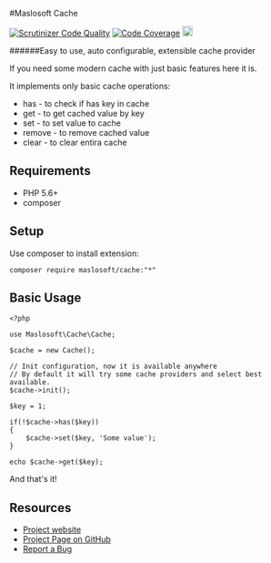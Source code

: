 #Maslosoft Cache

[![Scrutinizer Code Quality](https://scrutinizer-ci.com/g/Maslosoft/Cache/badges/quality-score.png?b=master)](https://scrutinizer-ci.com/g/Maslosoft/Cache/?branch=master)
[![Code Coverage](https://scrutinizer-ci.com/g/Maslosoft/Cache/badges/coverage.png?b=master)](https://scrutinizer-ci.com/g/Maslosoft/Cache/?branch=master)
<img src="https://travis-ci.org/Maslosoft/Cache.svg?branch=master" style="height:18px"/>

######Easy to use, auto configurable, extensible cache provider

If you need some modern cache with just basic features here it is.

It implements only basic cache operations:

 - has - to check if has key in cache
 - get - to get cached value by key
 - set - to set value to cache
 - remove - to remove cached value
 - clear - to clear entira cache
 
## Requirements

- PHP 5.6+
- composer

## Setup

Use composer to install extension:

	composer require maslosoft/cache:"*"

## Basic Usage

	<?php
	
	use Maslosoft\Cache\Cache;
	
    $cache = new Cache();
	
	// Init configuration, now it is available anywhere
	// By default it will try some cache providers and select best available.
	$cache->init();
	
	$key = 1;
	
	if(!$cache->has($key))
	{
		$cache->set($key, 'Some value');
	}
	
	echo $cache->get($key);


And that's it!


## Resources

 * [Project website](http://maslosoft.com/cache/)
 * [Project Page on GitHub](https://github.com/Maslosoft/Cache)
 * [Report a Bug](https://github.com/Maslosoft/Cache/issues)